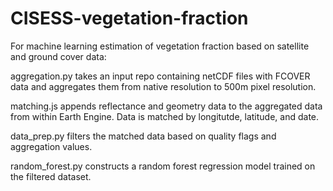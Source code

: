 # CISESS-vegetation-fraction

For machine learning estimation of vegetation fraction based on satellite and ground cover data:

aggregation.py takes an input repo containing netCDF files with FCOVER data and aggregates them from native resolution to 500m pixel resolution.

matching.js appends reflectance and geometry data to the aggregated data from within Earth Engine. Data is matched by longitutde, latitude, and date.

data_prep.py filters the matched data based on quality flags and aggregation values.

random_forest.py constructs a random forest regression model trained on the filtered dataset.
